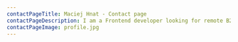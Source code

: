 ```yaml
---
contactPageTitle: Maciej Hnat - Contact page
contactPageDescription: I am a Frontend developer looking for remote B2B opportunities! Write me a direct message via the contact form on this page.
contactPageImage: profile.jpg
---
```

